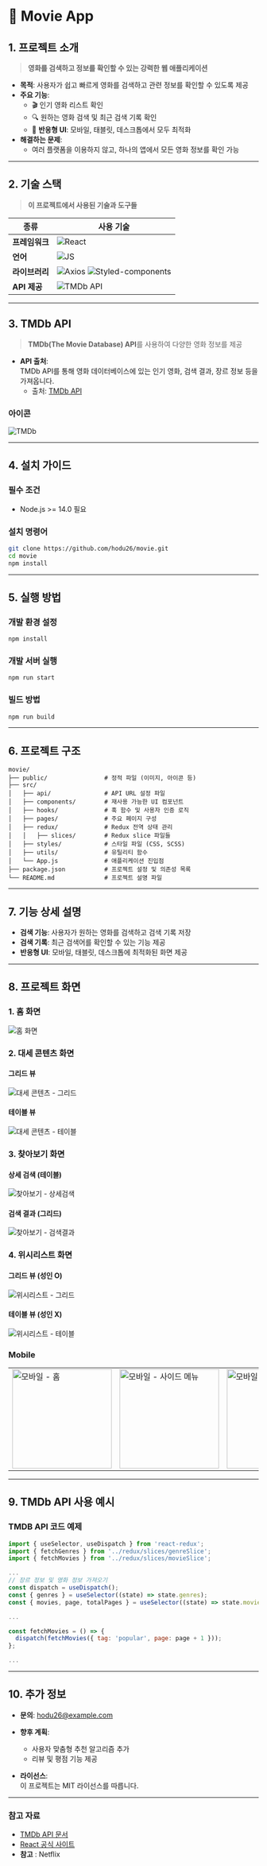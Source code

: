 # 🎥 **Movie App**

## 1. 프로젝트 소개  
> **영화를 검색하고 정보를 확인할 수 있는 강력한 웹 애플리케이션**

- **목적**: 사용자가 쉽고 빠르게 영화를 검색하고 관련 정보를 확인할 수 있도록 제공  
- **주요 기능**:  
  - 🎬 인기 영화 리스트 확인  
  - 🔍 원하는 영화 검색 및 최근 검색 기록 확인  
  - 📱 **반응형 UI**: 모바일, 태블릿, 데스크톱에서 모두 최적화  
- **해결하는 문제**:  
  - 여러 플랫폼을 이용하지 않고, 하나의 앱에서 모든 영화 정보를 확인 가능  

---

## 2. 기술 스택  
> **이 프로젝트에서 사용된 기술과 도구들**  

| **종류**      | **사용 기술**                                                                                                           |
|---------------|-----------------------------------------------------------------------------------------------------------------------|
| **프레임워크** | <img src="https://img.shields.io/badge/React-61DAFB?style=flat-square&logo=React&logoColor=white" alt="React" />       |
| **언어**       | <img src="https://img.shields.io/badge/JavaScript-F7DF1E?style=flat-square&logo=JavaScript&logoColor=white" alt="JS" />|
| **라이브러리** | <img src="https://img.shields.io/badge/Axios-5A29E4?style=flat-square&logo=axios&logoColor=white" alt="Axios" /> <img src="https://img.shields.io/badge/Styled--components-DB7093?style=flat-square&logo=styled-components&logoColor=white" alt="Styled-components" />|
| **API 제공**   | <img src="https://img.shields.io/badge/TMDb-01D277?style=flat-square&logo=TheMovieDatabase&logoColor=white" alt="TMDb API" /> |

---

## 3. TMDb API  
> **TMDb(The Movie Database) API**를 사용하여 다양한 영화 정보를 제공  

- **API 출처**:  
  TMDb API를 통해 영화 데이터베이스에 있는 인기 영화, 검색 결과, 장르 정보 등을 가져옵니다.  
  - 출처: [TMDb API](https://www.themoviedb.org/documentation/api)  

### 아이콘
![TMDb](https://www.themoviedb.org/assets/2/v4/logos/stacked-blue-8c4d43b738109aa5b809ed055a85aa1d6d6535a2e3fc576f7332aa084224c377.svg)

---

## 4. 설치 가이드  

### **필수 조건**  
- Node.js >= 14.0 필요  

### **설치 명령어**
```sh
git clone https://github.com/hodu26/movie.git
cd movie
npm install
```

---

## 5. 실행 방법  

### **개발 환경 설정**
```sh
npm install
```

### **개발 서버 실행**
```sh
npm run start
```

### **빌드 방법**
```sh
npm run build
```

---

## 6. 프로젝트 구조
```tree
movie/
├── public/                # 정적 파일 (이미지, 아이콘 등)
├── src/
│   ├── api/               # API URL 설정 파일
│   ├── components/        # 재사용 가능한 UI 컴포넌트
│   ├── hooks/             # 훅 함수 및 사용자 인증 로직
│   ├── pages/             # 주요 페이지 구성
│   ├── redux/             # Redux 전역 상태 관리
│   │   ├── slices/        # Redux slice 파일들
│   ├── styles/            # 스타일 파일 (CSS, SCSS)
│   ├── utils/             # 유틸리티 함수
│   └── App.js             # 애플리케이션 진입점
├── package.json           # 프로젝트 설정 및 의존성 목록
└── README.md              # 프로젝트 설명 파일
```

---

## 7. 기능 상세 설명
- **검색 기능**: 사용자가 원하는 영화를 검색하고 검색 기록 저장
- **검색 기록**: 최근 검색어를 확인할 수 있는 기능 제공
- **반응형 UI**: 모바일, 태블릿, 데스크톱에 최적화된 화면 제공

---

## 8. 프로젝트 화면

### **1. 홈 화면**  
![홈 화면](https://github.com/user-attachments/assets/6c85e6d4-7b88-434c-8ff4-1a09a2e82f5f)

### **2. 대세 콘텐츠 화면**
#### 그리드 뷰
![대세 콘텐츠 - 그리드](https://github.com/user-attachments/assets/c0696c81-ba08-408e-876d-d8aa8ac1755d)
#### 테이블 뷰
![대세 콘텐츠 - 테이블](https://github.com/user-attachments/assets/d4d42159-b6e9-4a2e-af95-907203b70901)


### **3. 찾아보기 화면**
#### 상세 검색 (테이블)
![찾아보기 - 상세검색](https://github.com/user-attachments/assets/99ebedf1-8755-4f33-9712-08faae7414db)
#### 검색 결과 (그리드)
![찾아보기 - 검색결과](https://github.com/user-attachments/assets/5c0aa5f4-9c0c-4f95-ae92-156bdf631ad5)

### **4. 위시리스트 화면**
#### 그리드 뷰 (성인 O)
![위시리스트 - 그리드](https://github.com/user-attachments/assets/5f7f0399-1045-4f92-b9e6-9f95430309f5)
#### 테이블 뷰 (성인 X)
![위시리스트 - 테이블](https://github.com/user-attachments/assets/29f003e5-356a-4a57-9d2c-69a14f015bdc)

### **Mobile**
<table>
  <tr>
    <td><img src="https://github.com/user-attachments/assets/77b057b4-626d-4850-bc92-4d1b2a0e2088" alt="모바일 - 홈" width="200" /></td>
    <td><img src="https://github.com/user-attachments/assets/f11b06bc-898f-4b37-9be1-983855302fda" alt="모바일 - 사이드 메뉴" width="200" /></td>
    <td><img src="https://github.com/user-attachments/assets/b28089b8-7fad-4ac0-8f6f-2a29d3f364ae" alt="모바일 - 그리드" width="200" /></td>
    <td><img src="https://github.com/user-attachments/assets/877da166-5371-4ec4-96d0-a17beadf0541" alt="모바일 - 테이블" width="200" /></td>
    <td><img src="https://github.com/user-attachments/assets/c527df75-e70b-4e2d-8aa1-4663598a2b23" alt="모바일 - 검색" width="200" /></td>
    <td><img src="https://github.com/user-attachments/assets/05a89c0b-fd89-4252-8443-210a3c27e437" alt="모바일 - 위시리스트" width="200" /></td>
  </tr>
</table>

---

## 9. TMDb API 사용 예시
### TMDB API 코드 예제
```js
import { useSelector, useDispatch } from 'react-redux';
import { fetchGenres } from '../redux/slices/genreSlice';
import { fetchMovies } from '../redux/slices/movieSlice';

...
// 장르 정보 및 영화 정보 가져오기
const dispatch = useDispatch();
const { genres } = useSelector((state) => state.genres);
const { movies, page, totalPages } = useSelector((state) => state.movies);

...

const fetchMovies = () => {
  dispatch(fetchMovies({ tag: 'popular', page: page + 1 }));
};

...
```

---

## 10. 추가 정보  

- **문의**: hodu26@example.com  
- **향후 계획**:  
  - 사용자 맞춤형 추천 알고리즘 추가  
  - 리뷰 및 평점 기능 제공  

- **라이선스**:  
  이 프로젝트는 MIT 라이선스를 따릅니다.  

--- 

### **참고 자료**  
- [TMDb API 문서](https://www.themoviedb.org/documentation/api)  
- [React 공식 사이트](https://reactjs.org/)  
- **참고** : Netflix
